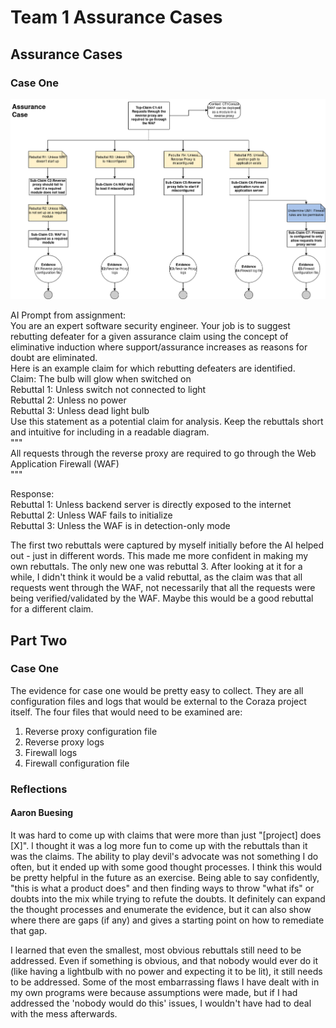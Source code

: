 # Team 1 Assurance Cases

## Assurance Cases

### Case One
![Aaron Assurance Case](assurance_case/AaronAssuranceCase.png)

AI Prompt from assignment:  
You are an expert software security engineer. Your job is to suggest rebutting defeater for a given assurance claim 
using the concept of eliminative induction where support/assurance increases as reasons for doubt are eliminated.  
Here is an example claim for which rebutting defeaters are identified.   
Claim: The bulb will glow when switched on  
Rebuttal 1: Unless switch not connected to light  
Rebuttal 2: Unless no power  
Rebuttal 3: Unless dead light bulb  
Use this statement as a potential claim for analysis. Keep the rebuttals short and intuitive for including in a readable
diagram.   
"""   
All requests through the reverse proxy are required to go through the Web Application Firewall (WAF)  
"""  

Response:  
Rebuttal 1: Unless backend server is directly exposed to the internet  
Rebuttal 2: Unless WAF fails to initialize  
Rebuttal 3: Unless the WAF is in detection-only mode

The first two rebuttals were captured by myself initially before the AI helped out - just in different words. This made
me more confident in making my own rebuttals. The only new one was rebuttal 3. After looking at it for a while, I didn't
think it would be a valid rebuttal, as the claim was that all requests went through the WAF, not necessarily that all 
the requests were being verified/validated by the WAF. Maybe this would be a good rebuttal for a different claim.

## Part Two

### Case One
The evidence for case one would be pretty easy to collect. They are all configuration files and logs that would be
external to the Coraza project itself. The four files that would need to be examined are:
1) Reverse proxy configuration file
2) Reverse proxy logs
3) Firewall logs
4) Firewall configuration file

### Reflections

#### Aaron Buesing
It was hard to come up with claims that were more than just "[project] does [X]". I thought it was a log more fun to come
up with the rebuttals than it was the claims. The ability to play devil's advocate was not something I do often, but
it ended up with some good thought processes. I think this would be pretty helpful in the future as an exercise. Being
able to say confidently, "this is what a product does" and then finding ways to throw "what ifs" or doubts into the mix
while trying to refute the doubts. It definitely can expand the thought processes and enumerate the evidence, but it 
can also show where there are gaps (if any) and gives a starting point on how to remediate that gap.

I learned that even the smallest, most obvious rebuttals still need to be addressed. Even if something is obvious, and 
that nobody would ever do it (like having a lightbulb with no power and expecting it to be lit), it still needs to be 
addressed. Some of the most embarrassing flaws I have dealt with in my own programs were because assumptions were made,
but if I had addressed the 'nobody would do this' issues, I wouldn't have had to deal with the mess afterwards.